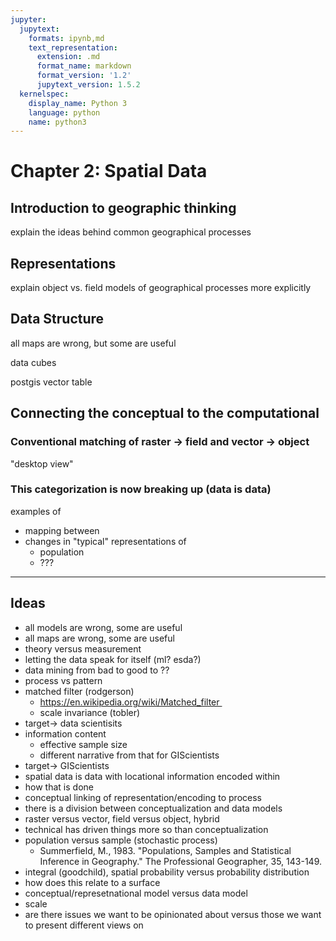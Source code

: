 ```yaml
---
jupyter:
  jupytext:
    formats: ipynb,md
    text_representation:
      extension: .md
      format_name: markdown
      format_version: '1.2'
      jupytext_version: 1.5.2
  kernelspec:
    display_name: Python 3
    language: python
    name: python3
---
```


# Chapter 2: Spatial Data

## Introduction to geographic thinking

explain the ideas behind common geographical processes

## Representations

explain object vs. field models of geographical processes more explicitly


## Data Structure

all maps are wrong, but some are useful

data cubes

postgis vector table

## Connecting the conceptual to the computational

### Conventional matching of raster -> field and vector -> object

"desktop view"

### This categorization is now breaking up (data is data)

examples of
- mapping between
- changes in "typical" representations of
  - population
  - ??? 


---
## Ideas
- all models are wrong, some are useful
- all maps are wrong, some are useful
- theory versus measurement
- letting the data speak for itself (ml? esda?)
- data mining from bad to good to ??
- process vs pattern
- matched filter (rodgerson)
    - https://en.wikipedia.org/wiki/Matched_filter 
    - scale invariance (tobler)
- target-> data scientisits
- information content
    - effective sample size
    - different narrative from that for GIScientists
- target-> GIScientists
- spatial data is data with locational information encoded within
- how that is done 
- conceptual linking of representation/encoding to process
- there is a division between conceptualization and data models
- raster versus vector, field versus object, hybrid
- technical has driven things more so than conceptualization
- population versus sample (stochastic process)
    - Summerfield, M., 1983. "Populations, Samples and Statistical Inference in Geography." The Professional Geographer, 35, 143-149.
- integral (goodchild), spatial probability versus probability distribution
- how does this relate to a surface
- conceptual/represetnational model versus data model
- scale 
- are there issues we want to be opinionated about versus those we want to present different views on
